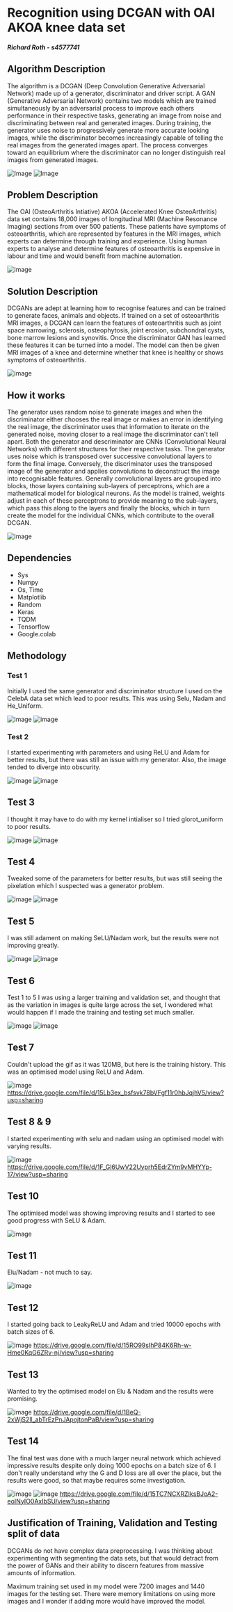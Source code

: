 # Recognition using DCGAN with OAI AKOA knee data set
##### Richard Roth - s4577741

## Algorithm Description
The algorithm is a DCGAN (Deep Convolution Generative Adversarial Network) made up of a generator, discriminator and driver script. A GAN (Generative Adversarial Network) contains
two models which are trained simultaneously by an adversarial process to improve each others performance in their respective tasks, generating an image from noise and 
discriminating between real and generated images. During training, the generator uses noise to progressively generate more accurate looking images, while the discriminator 
becomes increasingly capable of telling the real images from the generated images apart. The process converges toward an equilibrium where the discriminator can no longer distinguish real images from generated images.

![Image](https://www.tensorflow.org/tutorials/generative/images/gan1.png)
![Image](https://www.tensorflow.org/tutorials/generative/images/gan2.png)

## Problem Description
The OAI (OsteoArthritis Intiative) AKOA (Accelerated Knee OsteoArthritis) data set contains 18,000 images of longitudinal MRI (Machine Resonance Imaging) sections from over 500 patients. These patients have symptoms of osteoarthritis, which are represented by features in the MRI images, which experts can determine through training and experience. Using human experts to analyse and determine features of osteoarthritis is expensive in labour and time and would benefit from machine automation. 

![image](https://vetmed.tamu.edu/news/wp-content/uploads/sites/9/2015/03/levine-scan.jpg)

## Solution Description
DCGANs are adept at learning how to recognise features and can be trained to generate faces, animals and objects. If trained on a set of osteoarthritis MRI images, a DCGAN can learn the features of osteoarthritis such as joint space narrowing, sclerosis, osteophytosis, joint erosion, subchondral cysts, bone marrow lesions and synovitis. Once the discriminator GAN has learned these features it can be turned into a model. The model can then be given MRI images of a knee and determine whether that knee is healthy or shows symptoms of osteoarthritis. 

![image](https://www.researchgate.net/publication/285383083/figure/fig6/AS:614251773296648@1523460443185/MRI-of-markers-of-inflammation-in-OA-Fluid-sensitive-sequences-are-capable-of.png)

## How it works
The generator uses random noise to generate images and when the discriminator either chooses the real image or makes an error in identifying the real image, the discriminator uses that information to iterate on the generated noise, moving closer to a real image the discriminator can't tell apart. Both the generator and descriminator are CNNs (Convolutional Neural Networks) with different structures for their respective tasks. The generator uses noise which is transposed over successive convolutional layers to form the final image. Conversely, the discriminator uses the transposed image of the generator and applies convolutions to deconstruct the image into recognisable features. Generally convolutional layers are grouped into blocks, those layers containing sub-layers of perceptrons, which are a mathematical model for biological neurons. As the model is trained, weights adjust in each of these perceptrons to provide meaning to the sub-layers, which pass this along to the layers and finally the blocks, which in turn create the model for the individual CNNs, which contribute to the overall DCGAN.

![image](https://gluon.mxnet.io/_images/dcgan.png)

## Dependencies

* Sys
* Numpy
* Os, Time
* Matplotlib
* Random
* Keras
* TQDM
* Tensorflow
* Google.colab

## Methodology

### Test 1

Initially I used the same generator and discriminator structure I used on the CelebA data set which lead to poor results. This was using Selu, Nadam and He_Uniform.

![image](https://drive.google.com/uc?export=view&id=1-2liqiT0jfqhMm0yQhwLaZpaieyo42hv)
![image](https://drive.google.com/uc?export=view&id=1-4hBMtfpumErGUNxgxfsw6MFcw2QeoD7)

### Test 2

I started experimenting with parameters and using ReLU and Adam for better results, but there was still an issue with my generator. Also, the image tended to diverge into obscurity.

![image](https://drive.google.com/uc?export=view&id=10Aoh2gO1p64cLYBFV5dkHGppSp5l6JeX)
![image](https://drive.google.com/uc?export=view&id=15K7IAousLkYVqYib1MzyJFTBF5by3v7j)

## Test 3

I thought it may have to do with my kernel intialiser so I tried glorot_uniform to poor results. 

![image](https://drive.google.com/uc?export=view&id=1BoHGXFzJhDiqdPfhDtQsdqPKDV_olJlC)
![image](https://drive.google.com/uc?export=view&id=1H5dB2Fd5aNCTIV03NWI_e-6TcFghSh_f)

## Test 4

Tweaked some of the parameters for better results, but was still seeing the pixelation which I suspected was a generator problem.

![image](https://drive.google.com/uc?export=view&id=15EWpqop-M048QBCOxQIzpMV3VyH3r8TI)
![image](https://drive.google.com/uc?export=view&id=1C8JnE3cvLQ22RlB6vQRidpJb2LMAwNZS)

## Test 5

I was still adament on making SeLU/Nadam work, but the results were not improving greatly. 

![image](https://drive.google.com/uc?export=view&id=1EuAVSbIekSZZO998z9y47in0v7f9OKvE)
![image](https://drive.google.com/uc?export=view&id=1IHLmUH8BPU0D8dLT-DKEnctAx6MCAETb)

## Test 6

Test 1 to 5 I was using a larger training and validation set, and thought that as the variation in images is quite large across the set, I wondered what would happen if I made the training and testing set much smaller.

![image](https://drive.google.com/uc?export=view&id=1-j79RDoYROtrbKrR1U720_MYPBaxSjG4)
![image](https://drive.google.com/uc?export=view&id=15KO2dSg4T31X9u4eJHhvZd5D8PdnTF4W)

## Test 7

Couldn't upload the gif as it was 120MB, but here is the training history. This was an optimised model using ReLU and Adam. 

![image](https://drive.google.com/uc?export=view&id=15pEJsZ_6Hk-MDYx-NXOpbdfZzmuknpLY)
https://drive.google.com/file/d/15Lb3ex_bsfsvk78bVFgf11r0hbJqjhV5/view?usp=sharing

## Test 8 & 9

I started experimenting with selu and nadam using an optimised model with varying results. 

![image](https://drive.google.com/uc?export=view&id=1tp01gRCpxea6o-EasUPyquQ6ex_UrkfQ)
https://drive.google.com/file/d/1F_Gl6UwV22Uyprh5EdrZYm9vMHYYp-17/view?usp=sharing

## Test 10

The optimised model was showing improving results and I started to see good progress with SeLU & Adam.

![image](https://drive.google.com/uc?export=view&id=1NQQfw6sdXRM88YlioQz2Gqvt4Cgggg6q)

## Test 11

Elu/Nadam - not much to say.

![image](https://drive.google.com/uc?export=view&id=1-AvQr6HC-DVp5nFEpJu51gOudYORWQqI)

## Test 12

I started going back to LeakyReLU and Adam and tried 10000 epochs with batch sizes of 6.

![image](https://drive.google.com/uc?export=view&id=1NayGXQGmwHj4fgw6XmIP1azfG_YWS4Ho)
https://drive.google.com/file/d/15RO99sIhP84K6Rh-w-Hme0KqG6ZRv-nj/view?usp=sharing

## Test 13

Wanted to try the optimised model on Elu & Nadam and the results were promising. 

![image](https://drive.google.com/uc?export=view&id=1pQwtwfO3yS0FTbY4xiBdOYadfu950Dx7)
https://drive.google.com/file/d/1BeQ-2xWjS2ll_abTrEzPnJApojtonPaB/view?usp=sharing

## Test 14

The final test was done with a much larger neural network which achieved impressive results despite only doing 1000 epochs on a batch size of 6. I don't really understand why the G and D loss are all over the place, but the results were good, so that maybe requires some investigation. 

![image](https://drive.google.com/uc?export=view&id=15JJ3-B0siarlFZQRi7WAHOlu6LCi_0hz)
![image](https://drive.google.com/uc?export=view&id=1cgiVTgquLNAseAaxSn7RXfWqezU51Q-L)
https://drive.google.com/file/d/15TC7NCXRZIksBJoA2-eoINyIO0AxIbSU/view?usp=sharing

## Justification of Training, Validation and Testing split of data

DCGANs do not have complex data preprocessing. I was thinking about experimenting with segmenting the data sets, but that would detract from the power of GANs and their ability to discern features from massive amounts of information. 

Maximum training set used in my model were 7200 images and 1440 images for the testing set. There were memory limitations on using more images and I wonder if adding more would have improved the model. 


